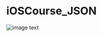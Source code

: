 # iOSCourse_JSON
![image text](https://github.com/LittleHeap/iOSCourse_JSON/blob/master/JSONUITests/image.png)
